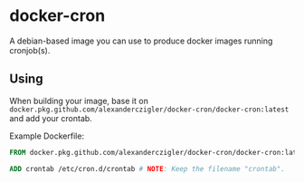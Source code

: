 # docker-cron

A debian-based image you can use to produce docker images running cronjob(s).

## Using

When building your image, base it on `docker.pkg.github.com/alexanderczigler/docker-cron/docker-cron:latest` and add your crontab.

Example Dockerfile:

```Dockerfile
FROM docker.pkg.github.com/alexanderczigler/docker-cron/docker-cron:latest

ADD crontab /etc/cron.d/crontab # NOTE: Keep the filename "crontab".
```
